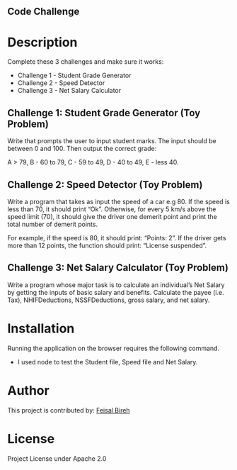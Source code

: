 ## Code Challenge

# Description
Complete these 3 challenges and make sure it works:

- Challenge 1 - Student Grade Generator
- Challenge 2 - Speed Detector
- Challenge 3 - Net Salary Calculator

## Challenge 1: Student Grade Generator (Toy Problem)

Write that prompts the user to input student marks. The input should be between 0 and 100. Then output the correct grade: 

A > 79, B - 60 to 79, C -  59 to 49, D - 40 to 49, E - less 40.


## Challenge 2: Speed Detector (Toy Problem)

Write a program that takes as input the speed of a car e.g 80. If the speed is less than 70, it should print “Ok”. Otherwise, for every 5 km/s above the speed limit (70), it should give the driver one demerit point and print the total number of demerit points.

For example, if the speed is 80, it should print: “Points: 2”. If the driver gets more than 12 points, the function should print: “License suspended”.

## Challenge 3: Net Salary Calculator (Toy Problem)

Write a program whose major task is to calculate an individual’s Net Salary by getting the inputs of basic salary and benefits. Calculate the payee (i.e. Tax), NHIFDeductions, NSSFDeductions, gross salary, and net salary. 

# Installation

Running the application on the browser requires the following command.
- I used node to test the Student file, Speed file and Net Salary.

# Author

This project is contributed by: 
[Feisal Bireh](https://github.com/Feisalbireh)

# License 
Project License under Apache 2.0








